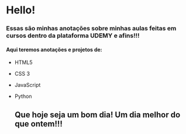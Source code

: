 # Hello!

### Essas são minhas anotações sobre minhas aulas feitas em cursos dentro da plataforma UDEMY e afins!!!

#### Aqui teremos anotações e projetos de:

+ HTML5

+ CSS 3

+ JavaScript 

+ Python

  ## Que hoje seja um bom dia! Um dia melhor do que ontem!!!
